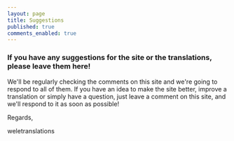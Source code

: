 ```yaml
---
layout: page
title: Suggestions
published: true
comments_enabled: true
---
```


### If you have any suggestions for the site or the translations, please leave them here!

We'll be regularly checking the comments on this site and we're going to respond to all of them. If you have an idea to make the site better, improve a translation or simply have a question, just leave a comment on this site, and we'll respond to it as soon as possible!

Regards,

weletranslations
